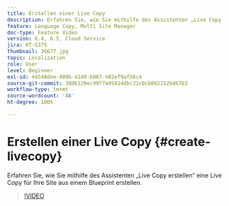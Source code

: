 ```yaml
---
title: Erstellen einer Live Copy
description: Erfahren Sie, wie Sie mithilfe des Assistenten „Live Copy erstellen“ eine Live Copy für Ihre Site aus einem Blueprint erstellen.
feature: Language Copy, Multi Site Manager
doc-type: Feature Video
version: 6.4, 6.5, Cloud Service
jira: KT-5375
thumbnail: 36677.jpg
topic: Localization
role: User
level: Beginner
exl-id: 44540dee-909b-4140-b007-402ef9af58c4
source-git-commit: 30d6120ec99f7a95414dbc31c0cb002152bd6763
workflow-type: tm+mt
source-wordcount: '46'
ht-degree: 100%

---
```


# Erstellen einer Live Copy {#create-livecopy}

Erfahren Sie, wie Sie mithilfe des Assistenten „Live Copy erstellen“ eine Live Copy für Ihre Site aus einem Blueprint erstellen.

>[!VIDEO](https://video.tv.adobe.com/v/36677?quality=12&learn=on)
